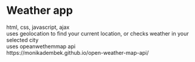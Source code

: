 <h1>Weather app</h1>
html, css, javascript, ajax<br>
uses geolocation to find your current location, or checks weather in your selected city<br>
uses opeanwethemmap api<br>
https://monikadembek.github.io/open-weather-map-api/
